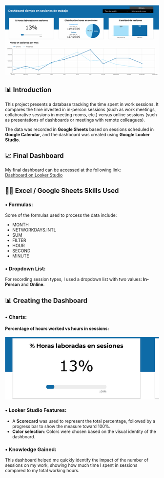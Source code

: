 ![Percentage of hours worked](images/Principal.gif)  

## 📊 Introduction
This project presents a database tracking the time spent in work sessions. It compares the time invested in in-person sessions (such as work meetings, collaborative sessions in meeting rooms, etc.) versus online sessions (such as presentations of dashboards or meetings with remote colleagues).

The data was recorded in **Google Sheets** based on sessions scheduled in **Google Calendar**, and the dashboard was created using **Google Looker Studio**.

## 📈 Final Dashboard
My final dashboard can be accessed at the following link:  
[Dashboard on Looker Studio](https://lookerstudio.google.com/reporting/cb6ba335-319e-4b22-9fac-7c2b53419d45)

## 🧑‍💻 Excel / Google Sheets Skills Used
### • Formulas:
Some of the formulas used to process the data include:
- MONTH
- NETWORKDAYS.INTL
- SUM
- FILTER
- HOUR
- SECOND
- MINUTE

### • Dropdown List:
For recording session types, I used a dropdown list with two values: **In-Person** and **Online**.

## 📊 Creating the Dashboard
### • Charts:
#### Percentage of hours worked vs hours in sessions:
![Percentage of hours worked](images/PT1.gif)  

### • Looker Studio Features:
- A **Scorecard** was used to represent the total percentage, followed by a progress bar to show the measure toward 100%.
- **Color selection**: Colors were chosen based on the visual identity of the dashboard.

### • Knowledge Gained:
This dashboard helped me quickly identify the impact of the number of sessions on my work, showing how much time I spent in sessions compared to my total working hours.
